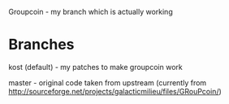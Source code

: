 Groupcoin - my branch which is actually working

Branches
===================
kost (default) - my patches to make groupcoin work

master - original code taken from upstream
	(currently from http://sourceforge.net/projects/galacticmilieu/files/GRouPcoin/)





